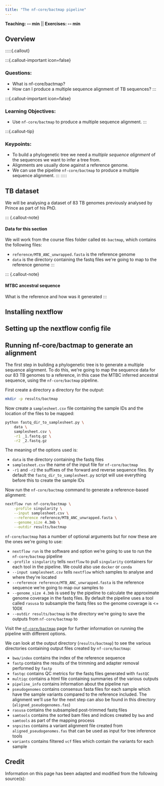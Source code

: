 ```yaml
---
title: "The nf-core/bactmap pipeline"
---
```


**Teaching: -- min** || **Exercises: -- min**

## Overview

:::::{.callout}

:::{.callout-important icon=false}
### Questions:
- What is nf-core/bactmap?
- How can I produce a multiple sequence alignment of TB sequences?
:::

:::{.callout-important icon=false}
### Learning Objectives:
- Use `nf-core/bactmap` to produce a multiple sequence alignment.
:::

:::{.callout-tip}
### Keypoints:
- To build a phylogenetic tree we need a _multiple sequence alignment_ of the sequences we want to infer a tree from. 
- Alignments are usually done against a reference genome.
- We can use the pipeline `nf-core/bactmap` to produce a multiple sequence alignment.
:::
:::::

## TB dataset

We will be analysing a dataset of 83 TB genomes previously analysed by Prince as part of his PhD.

::: {.callout-note}
#### Data for this section

We will work from the course files folder called `08-bactmap`, which contains the following files: 

- `reference/MTB_ANC_unwrapped.fasta` is the reference genome
- `data` is the directory containing the fastq files we're going to map to the reference genome
:::

::: {.callout-note}
#### MTBC ancestral sequence

What is the reference and how was it generated
:::

## Installing nextflow

## Setting up the nextflow config file

## Running nf-core/bactmap to generate an alignment

The first step in building a phylogenetic tree is to generate a multiple sequence alignment.  To do this, we're going to map the sequence data for our 83 TB genomes to a reference, in this case the MTBC inferred ancestral sequence, using the `nf-core/bactmap` pipeline.

First create a directory a directory for the output:

```bash
mkdir -p results/bactmap
```

Now create a `samplesheet.csv` file containing the sample IDs and the location of the files to be mapped:

```bash
python fastq_dir_to_samplesheet.py \
    data \
    samplesheet.csv \
    -r1 _1.fastq.gz \
    -r2 _2.fastq.gz
```

The meaning of the options used is:

- `data` is the directory containing the fastq files
- `samplesheet.csv` the name of the input file for `nf-core/bactmap`
- `-r1` and `-r2` the suffixes of the forward and reverse sequence files. By default the `fastq_dir_to_samplesheet.py` script will use everything before this to create the sample IDs

Now run the `nf-core/bactmap` command to generate a reference-based alignment:

```bash
nextflow run nf-core/bactmap \
    -profile singularity \
    --input samplesheet.csv \
    --reference reference/MTB_ANC_unwrapped.fasta \
    --genome_size 4.3mb \
    --outdir results/bactmap
```

`nf-core/bactmap` has a number of optional arguments but for now these are the ones we're going to use:

- `nextflow run` is the software and option we're going to use to run the `nf-core/bactmap` pipeline
- `-profile singularity` tells `nextflow` to pull `singularity` containers for each tool in the pipeline.  We could also use `docker` or `conda`
- `--input samplesheet.csv` tells `nextflow` which samples to analyse and where they're located
- `--reference reference/MTB_ANC_unwrapped.fasta` is the reference sequence we're going to map our samples to
- `--genome_size 4.3mb` is used by the pipeline to calculate the approximate genome coverage in the fastq files. By default the pipeline uses a tool called `rasusa` to subsample the fastq files so the genome coverage is <= 100X
- `--outdir results/bactmap` is the directory we're going to save the outputs from `nf-core/bactmap` to 

Visit the [`nf-core/bactmap`](https://nf-co.re/bactmap) page for further information on running the pipeline with different options.

We can look at the output directory (`results/bactmap`) to see the various directories containing output files created by `nf-core/bactmap`:

- `bwa/index` contains the index of the reference sequence
- `fastp` contains the results of the trimming and adapter removal performed by `fastp`
- `fastqc` contains QC metrics for the fastq files generated with `fastQC`
- `multiqc` contains a html file containing summaries of the various outputs
- `pipeline_info` contains information about the pipeline run
- `pseudogenomes` contains consensus fasta files for each sample which have the sample variants compared to the reference included.  The alignment we'll use for the next step can also be found in this directory (`aligned_pseudogenomes.fas`)
- `rasusa` contains the subsampled post-trimmed fastq files
- `samtools` contains the sorted bam files and indices created by `bwa` and `samtools` as part of the mapping process
- `snpsites` contains a variant alignment file created from `aligned_pseudogenomes.fas` that can be used as input for tree inference tools
- `variants` contains filtered `vcf` files which contain the variants for each sample

## Credit
Information on this page has been adapted and modified from the following source(s):
